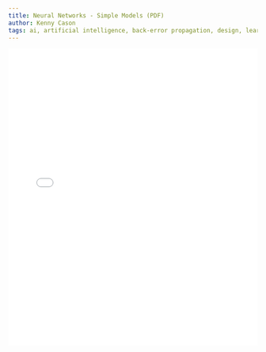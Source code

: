 ```yaml
---
title: Neural Networks - Simple Models (PDF)
author: Kenny Cason
tags: ai, artificial intelligence, back-error propagation, design, learning, neural network
---
```


<embed wmode="transparent" src="/pdf/neuralnetwork-en.pdf" width="100%" height="600">  